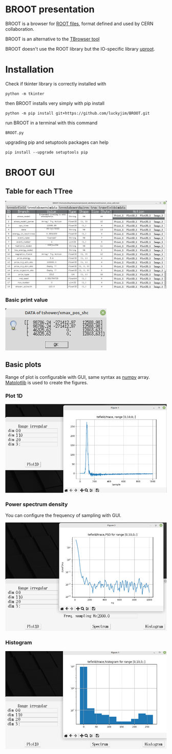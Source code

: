 # BROOT presentation

BROOT is a browser for [ROOT files](https://root.cern/manual/io), format defined and used by CERN collaboration.

BROOT is an alternative to the [TBrowser tool](https://root.cern/manual/root_files/#root-object-browser)

BROOT doesn't use the ROOT library but the IO-specific library [uproot](https://uproot.readthedocs.io/en/latest/).

# Installation

Check if tkinter library is correctly installed with

```
python -m tkinter
```


then BROOT installs very simply with pip install

```
python -m pip install git+https://github.com/luckyjim/BROOT.git 
```

run BROOT in a terminal with this command

```
BROOT.py
```

upgrading pip and setuptools packages can help

```
pip install --upgrade setuptools pip
```

# BROOT GUI

## Table for each TTree
![BROOT_table](docs/BROOT2.png)

### Basic print value

![BROOT_print](docs/BROOT_print.png)

## Basic plots

Range of plot is configurable with GUI, same syntax as [numpy](https://numpy.org/doc/stable/user/basics.indexing.html#basic-indexing) array. [Matplotlib](https://matplotlib.org/) is used to create the figures.

### Plot 1D

![BROOT_1d](docs/BROOT_plot_1d.png)

### Power spectrum density

You can configure the frequency of sampling with GUI.

![BROOT_1d](docs/BROOT_psd.png)

### Histogram

![BROOT_1d](docs/BROOT_histo.png)



